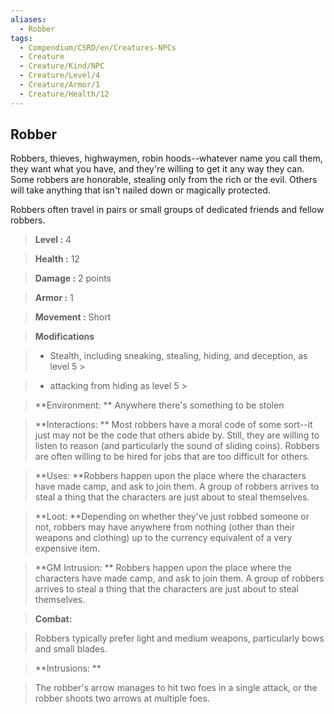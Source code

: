 ```yaml
---
aliases:
  - Robber
tags:
  - Compendium/CSRD/en/Creatures-NPCs
  - Creature
  - Creature/Kind/NPC
  - Creature/Level/4
  - Creature/Armor/1
  - Creature/Health/12
---
```

  
    
## Robber    
Robbers, thieves, highwaymen, robin hoods--whatever name you call them, they want what you have, and they're willing to get it any way they can. Some robbers are honorable, stealing only from the rich or the evil. Others will take anything that isn't nailed down or magically protected.  
Robbers often travel in pairs or small groups of dedicated friends and fellow robbers.    
  
    
> **Level :** 4    
> **Health :** 12    
> **Damage :** 2 points    
> **Armor :** 1    
> **Movement :** Short    
> **Modifications**    
>- Stealth, including sneaking, stealing, hiding, and deception, as level 5 >  
>    
>- attacking from hiding as level 5 >  
>    
> **Environment: ** Anywhere there's something to be stolen    
> **Interactions: ** Most robbers have a moral code of some sort--it just may not be the code that others abide by. Still, they are willing to listen to reason (and particularly the sound of sliding coins). Robbers are often willing to be hired for jobs that are too difficult for others.    
> **Uses: **Robbers happen upon the place where the characters have made camp, and ask to join them. A group of robbers arrives to steal a thing that the characters are just about to steal themselves.    
> **Loot: **Depending on whether they've just robbed someone or not, robbers may have anywhere from nothing (other than their weapons and clothing) up to the currency equivalent of a very expensive item.    
> **GM Intrusion: ** Robbers happen upon the place where the characters have made camp, and ask to join them. A group of robbers arrives to steal a thing that the characters are just about to steal themselves.    
  
> **Combat:**   
> Robbers typically prefer light and medium weapons, particularly bows and small blades.    
    
  
> **Intrusions: **   
> The robber's arrow manages to hit two foes in a single attack, or the robber shoots two arrows at multiple foes.    
